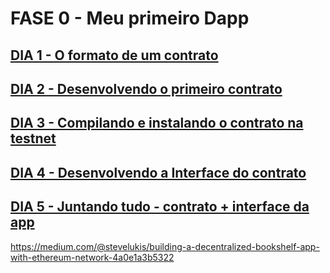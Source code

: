 # FASE 0 - Meu primeiro Dapp

## [DIA 1 - O formato de um contrato](roteiro_dia_1.md)

## [DIA 2 - Desenvolvendo o primeiro contrato](roteiro_dia_2.md)

## [DIA 3 - Compilando e instalando o contrato na testnet](roteiro_dia_3.md)

## [DIA 4 - Desenvolvendo a Interface do contrato](roteiro_dia_4.md)

## [DIA 5 - Juntando tudo - contrato + interface da app](roteiro_dia_5.md)


https://medium.com/@stevelukis/building-a-decentralized-bookshelf-app-with-ethereum-network-4a0e1a3b5322
